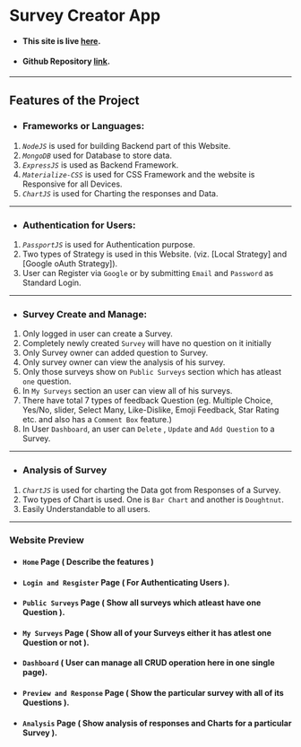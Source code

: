# Survey Creator App
* #### This site is live [here](https://poll-node.herokuapp.com/).
* #### Github Repository [link](https://github.com/nil1729/poll-app).
---
## Features of the Project 

* ### Frameworks or Languages:
1. *`NodeJS`* is used for building Backend part of this Website.
2. *`MongoDB`* used for Database to store data.
3. *`ExpressJS`*  is used as Backend Framework.
4. *`Materialize-CSS`* is used for CSS Framework and the website is Responsive for all Devices.
5. *`ChartJS`* is used for Charting the responses and Data.
---

* ### Authentication for Users:
1. *`PassportJS`* is used for Authentication purpose.
2. Two types of Strategy is used in this Website. (viz. [Local Strategy] and [Google oAuth Strategy]).
3. User can Register via `Google` or by submitting `Email` and `Password` as Standard Login.
----

* ### Survey Create and Manage:
1. Only logged in user can create a Survey.
2. Completely newly created `Survey` will have no question on it initially
3. Only Survey owner can added question to Survey.
4. Only survey owner can view the analysis of his survey.
5. Only those surveys show on `Public Surveys` section which has atleast `one` question.
6. In `My Surveys` section an user can view all of his surveys.
7. There have total 7 types of feedback Question (eg. Multiple Choice, Yes/No, slider, Select Many, Like-Dislike, Emoji Feedback, Star Rating etc. and also has a `Comment Box` feature.)
8. In User `Dashboard`, an user can `Delete` , `Update` and `Add Question` to a Survey. 
---

* ### Analysis of Survey
1. *`ChartJS`* is used for charting the Data got from Responses of a Survey.
2. Two types of Chart is used. One is `Bar Chart` and another is `Doughtnut`.
3. Easily Understandable to all users.

---
### Website Preview
* #### `Home` Page ( Describe the features )
* #### `Login and Resgister` Page ( For Authenticating Users ).
* #### `Public Surveys` Page ( Show all surveys which atleast have one Question ).
* #### `My Surveys` Page ( Show all of your Surveys either it has atlest one Question or not ).
* #### `Dashboard` ( User can manage all CRUD operation here in one single page).
* #### `Preview and Response` Page ( Show the particular survey with all of its Questions ).
* #### `Analysis` Page ( Show analysis of responses and Charts for a particular Survey ).